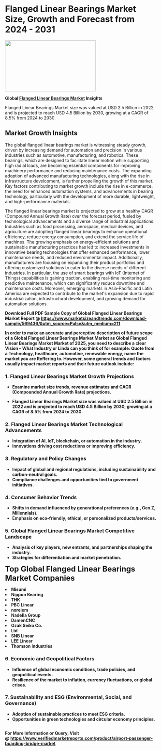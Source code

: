 <H1>Flanged Linear Bearings Market Size, Growth and Forecast from 2024 - 2031</H1><img class="aligncenter size-medium wp-image-584254" src="https://thirdeyenews.in/wp-content/uploads/2024/09/Global-Market-Research-300x168.jpeg" alt="" width="300" height="168" /><p><strong>Global&nbsp;<a href="https://www.marketsizeandtrends.com/download-sample/569436/&amp;utm_source=Pulse&amp;utm_medium=211">Flanged Linear Bearings Market</a> Insights</strong></p><p>Flanged Linear Bearings Market size was valued at USD 2.5 Billion in 2022 and is projected to reach USD 4.5 Billion by 2030, growing at a CAGR of 8.5% from 2024 to 2030.</p><p><h2>Market Growth Insights</h2> <p>The global flanged linear bearings market is witnessing steady growth, driven by increasing demand for automation and precision in various industries such as automotive, manufacturing, and robotics. These bearings, which are designed to facilitate linear motion while supporting high radial loads, are becoming essential components for improving machinery performance and reducing maintenance costs. The expanding adoption of advanced manufacturing technologies, along with the rise in infrastructure development, is further propelling the growth of this market. Key factors contributing to market growth include the rise in e-commerce, the need for enhanced automation systems, and advancements in bearing technology, particularly with the development of more durable, lightweight, and high-performance materials.</p> <p><strong></strong></p> <p>The flanged linear bearings market is projected to grow at a healthy CAGR (Compound Annual Growth Rate) over the forecast period, fueled by technological advancements and a diverse range of industrial applications. Industries such as food processing, aerospace, medical devices, and agriculture are adopting flanged linear bearings to enhance operational efficiency, reduce energy consumption, and extend the service life of machines. The growing emphasis on energy-efficient solutions and sustainable manufacturing practices has led to increased investments in innovative bearing technologies that offer enhanced performance, lower maintenance needs, and reduced environmental impact. Additionally, manufacturers are focusing on expanding their product portfolios and offering customized solutions to cater to the diverse needs of different industries. In particular, the use of smart bearings with IoT (Internet of Things) capabilities is gaining traction, enabling real-time monitoring and predictive maintenance, which can significantly reduce downtime and maintenance costs. Moreover, emerging markets in Asia-Pacific and Latin America are expected to contribute to the market's expansion due to rapid industrialization, infrastructural development, and growing demand for automation solutions. <p><strong></p><p><span class=""><strong>Download Full PDF Sample Copy of Global Flanged Linear Bearings Market Report</strong> @ <a href="https://www.marketsizeandtrends.com/download-sample/569436/&amp;utm_source=Pulse&amp;utm_medium=211" target="_blank">https://www.marketsizeandtrends.com/download-sample/569436/&amp;utm_source=Pulse&amp;utm_medium=211</a></span></p><p>In order to make an accurate and perceptive description of future scope of a Global&nbsp;Flanged Linear Bearings Market Market as Global&nbsp;Flanged Linear Bearings Market Market of 2025, you need to describe a clear Vision &ndash; What Industry or Linda can you think of for example: Quote from a Technology, healthcare, automotive, renewable energy, name the market you are Reffering to. However, some general trends and factors usually impact market reports and their future outlook include:</p><h3>1.&nbsp;<strong>Flanged Linear Bearings Market Growth Projections</strong></h3><ul><li>Examine market size trends, revenue estimates and CAGR (Compounded Annual Growth Rate) projections.</li><li><p>Flanged Linear Bearings Market size was valued at USD 2.5 Billion in 2022 and is projected to reach USD 4.5 Billion by 2030, growing at a CAGR of 8.5% from 2024 to 2030.</p></li></ul><h3>2.&nbsp;<strong>Flanged Linear Bearings Market Technological Advancements</strong></h3><ul><li>Integration of AI, IoT, blockchain, or automation in the industry.</li><li>Innovations driving cost reductions or improving efficiency.</li></ul><h3>3.&nbsp;<strong>Regulatory and Policy Changes</strong></h3><ul><li>Impact of global and regional regulations, including sustainability and carbon-neutral goals.</li><li>Compliance challenges and opportunities tied to government initiatives.</li></ul><h3>4.&nbsp;<strong>Consumer Behavior Trends</strong></h3><ul><li>Shifts in demand influenced by generational preferences (e.g., Gen Z, Millennials).</li><li>Emphasis on eco-friendly, ethical, or personalized products/services.</li></ul><h3>5.&nbsp;<strong>Global Flanged Linear Bearings Market Competitive Landscape</strong></h3><ul><li>Analysis of key players, new entrants, and partnerships shaping the industry.</li><li>Strategies for differentiation and market penetration.</li></ul><p data-pm-slice="1 1 []"><span style="color: inherit; font-family: inherit; font-size: 25px;">Top Global Flanged Linear Bearings Market Companies</span></p><div class="" data-test-id=""><p><li>Misumi</li><li> Nippon Bearing</li><li> THK</li><li> PBC Linear</li><li> norelem</li><li> Nadella Group</li><li> DamenCNC</li><li> Ozak Seiko Co.</li><li>Ltd</li><li> SNB Linear</li><li> LEE Linear</li><li> Thomson Industries</li></p></div><h3>6.&nbsp;<strong>Economic and Geopolitical Factors</strong></h3><ul><li>Influence of global economic conditions, trade policies, and geopolitical events.</li><li>Resilience of the market to inflation, currency fluctuations, or global crises.</li></ul><h3>7.&nbsp;<strong>Sustainability and ESG (Environmental, Social, and Governance)</strong></h3><ul><li>Adoption of sustainable practices to meet ESG criteria.</li><li>Opportunities in green technologies and circular economy principles.</li></ul><h2><strong style="font-size: 14px;">For More Information or Query, Visit @&nbsp;</strong><a style="background-color: #ffffff; font-size: 14px;" href="https://www.marketsizeandtrends.com/report/flanged-linear-bearings-market/" target="_blank">https://www.verifiedmarketreports.com/product/airport-passenger-boarding-bridge-market</a></h2>
